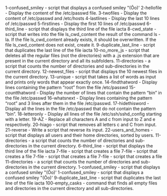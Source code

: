 1-confused_smiley - script that displays a confused smiley "(Ôo)'
2-hellofile - Display the content of the /etc/passwd file.
3-twofiles - Display the content of /etc/passwd and /etc/hosts
4-lastlines - Display the last 10 lines of /etc/passwd
5-firstlines - Display the first 10 lines of /etc/passwd
6-third_line - script that displays the third line of the file iacta
8-cwd_state - script that writes into the file ls_cwd_content the result of the command ls -la. If the file ls_cwd_content already exists, it should be overwritten. If the file ls_cwd_content does not exist, create it.
9-duplicate_last_line - script that duplicates the last line of the file iacta
10-no_more_js - script that deletes all the regular files (not the directories) with a .js extension that are present in the current directory and all its subfolders.
11-directories - a script that counts the number of directories and sub-directories in the current directory.
12-newest_files - script that displays the 10 newest files in the current directory.
13-unique - script that takes a list of words as input and prints only words that appear exactly once.
14-findthatword - Display lines containing the pattern “root” from the file /etc/passwd
15-countthatword - Display the number of lines that contain the pattern “bin” in the file /etc/passwd
16-whatsnext - Display lines containing the pattern “root” and 3 lines after them in the file /etc/passwd.
17-hidethisword - Display all the lines in the file /etc/passwd that do not contain the pattern “bin”.
18-letteronly - Display all lines of the file /etc/ssh/sshd_config starting with a letter.
19-AZ - Replace all characters A and c from input to Z and e respectively.
20-hiago - script that removes all letters c and C from input.
21-reverse - Write a script that reverse its input.
22-users_and_homes - script that displays all users and their home directories, sorted by users.
11-directories - a script that counts the number of directories and sub-directories in the current directory.
6-third_line - script that displays the third line of the file iacta
7-file - script that creates a file
7-file - script that creates a file
7-file - script that creates a file
7-file - script that creates a file
11-directories - a script that counts the number of directories and sub-directories in the current directory.
1-confused_smiley - script that displays a confused smiley "(Ôo)'
1-confused_smiley - script that displays a confused smiley "(Ôo)'
9-duplicate_last_line - script that duplicates the last line of the file iacta
100-empty_casks - command that finds all empty files and directories in the current directory and all sub-directories.
